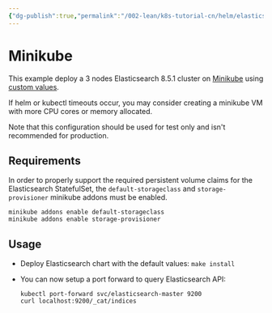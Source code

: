 ```yaml
---
{"dg-publish":true,"permalink":"/002-lean/k8s-tutorial-cn/helm/elasticsearch/examples/minikube/README/","dgPassFrontmatter":true}
---
```



# Minikube

This example deploy a 3 nodes Elasticsearch 8.5.1 cluster on [Minikube][]
using [custom values][].

If helm or kubectl timeouts occur, you may consider creating a minikube VM with
more CPU cores or memory allocated.

Note that this configuration should be used for test only and isn't recommended
for production.


## Requirements

In order to properly support the required persistent volume claims for the
Elasticsearch StatefulSet, the `default-storageclass` and `storage-provisioner`
minikube addons must be enabled.

```
minikube addons enable default-storageclass
minikube addons enable storage-provisioner
```


## Usage

* Deploy Elasticsearch chart with the default values: `make install`

* You can now setup a port forward to query Elasticsearch API:

  ```
  kubectl port-forward svc/elasticsearch-master 9200
  curl localhost:9200/_cat/indices
  ```


[custom values]: https://github.com/elastic/helm-charts/tree/main/elasticsearch/examples/minikube/values.yaml
[minikube]: https://minikube.sigs.k8s.io/docs/